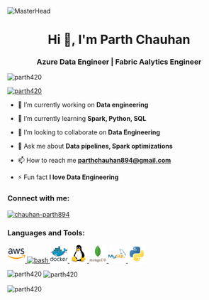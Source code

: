 ![MasterHead](https://user-images.githubusercontent.com/74038190/221352995-5ac18bdf-1a19-4f99-bbb6-77559b220470.gif)

<h1 align="center">Hi 👋, I'm Parth Chauhan</h1>
<h3 align="center">Azure Data Engineer | Fabric Aalytics Engineer</h3>

<p align="left"> <img src="https://komarev.com/ghpvc/?username=parth420&label=Profile%20views&color=0e75b6&style=flat" alt="parth420" /> </p>

<p align="left"> <a href="https://github.com/ryo-ma/github-profile-trophy"><img src="https://github-profile-trophy.vercel.app/?username=parth420" alt="parth420" /></a> </p>

- 🔭 I’m currently working on **Data engineering**

- 🌱 I’m currently learning **Spark, Python, SQL**

- 👯 I’m looking to collaborate on **Data Engineering**

- 💬 Ask me about **Data pipelines, Spark optimizations**

- 📫 How to reach me **parthchauhan894@gmail.com**

- ⚡ Fun fact **I love Data Engineering**

<h3 align="left">Connect with me:</h3>
<p align="left">
<a href="https://linkedin.com/in/chauhan-parth894" target="blank"><img align="center" src="https://raw.githubusercontent.com/rahuldkjain/github-profile-readme-generator/master/src/images/icons/Social/linked-in-alt.svg" alt="chauhan-parth894" height="30" width="40" /></a>
</p>

<h3 align="left">Languages and Tools:</h3>
<p align="left"> <a href="https://aws.amazon.com" target="_blank" rel="noreferrer"> <img src="https://raw.githubusercontent.com/devicons/devicon/master/icons/amazonwebservices/amazonwebservices-original-wordmark.svg" alt="aws" width="40" height="40"/> </a> <a href="https://www.gnu.org/software/bash/" target="_blank" rel="noreferrer"> <img src="https://www.vectorlogo.zone/logos/gnu_bash/gnu_bash-icon.svg" alt="bash" width="40" height="40"/> </a> <a href="https://www.docker.com/" target="_blank" rel="noreferrer"> <img src="https://raw.githubusercontent.com/devicons/devicon/master/icons/docker/docker-original-wordmark.svg" alt="docker" width="40" height="40"/> </a> <a href="https://www.linux.org/" target="_blank" rel="noreferrer"> <img src="https://raw.githubusercontent.com/devicons/devicon/master/icons/linux/linux-original.svg" alt="linux" width="40" height="40"/> </a> <a href="https://www.mongodb.com/" target="_blank" rel="noreferrer"> <img src="https://raw.githubusercontent.com/devicons/devicon/master/icons/mongodb/mongodb-original-wordmark.svg" alt="mongodb" width="40" height="40"/> </a> <a href="https://www.mysql.com/" target="_blank" rel="noreferrer"> <img src="https://raw.githubusercontent.com/devicons/devicon/master/icons/mysql/mysql-original-wordmark.svg" alt="mysql" width="40" height="40"/> </a> <a href="https://www.python.org" target="_blank" rel="noreferrer"> <img src="https://raw.githubusercontent.com/devicons/devicon/master/icons/python/python-original.svg" alt="python" width="40" height="40"/> </a> </p>

<p><img align="left" src="https://github-readme-stats.vercel.app/api/top-langs?username=parth420&show_icons=true&locale=en&layout=compact" alt="parth420" /></p>

<p>&nbsp;<img align="center" src="https://github-readme-stats.vercel.app/api?username=parth420&show_icons=true&locale=en" alt="parth420" /></p>

<p><img align="center" src="https://github-readme-streak-stats.herokuapp.com/?user=parth420&" alt="parth420" /></p>
